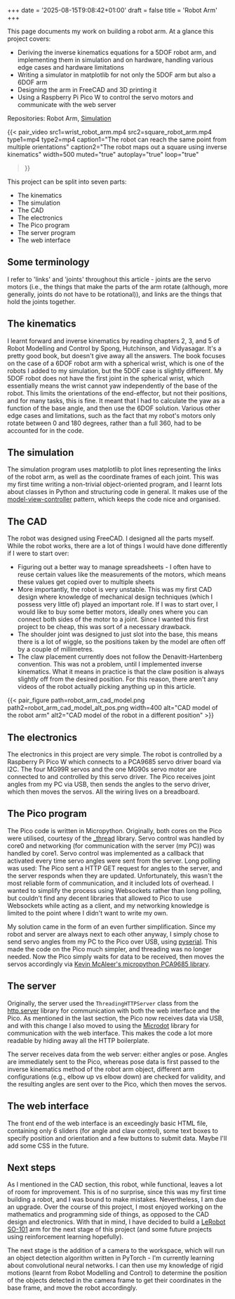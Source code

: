 +++
date = '2025-08-15T9:08:42+01:00'
draft = false
title = 'Robot Arm'
+++

This page documents my work on building a robot arm. At a glance this project covers:
- Deriving the inverse kinematics equations for a 5DOF robot arm, and implementing them in simulation and on hardware, handling various edge cases and hardware limitations
- Writing a simulator in matplotlib for not only the 5DOF arm but also a 6DOF arm
- Designing the arm in FreeCAD and 3D printing it
- Using a Raspberry Pi Pico W to control the servo motors and communicate with the web server

Repositories: Robot Arm, [Simulation](https://github.com/temperancee/robot_arm_kinematics_simulation)

<!-- {{< single_figure path=robot1.jpg width=600 alt="A photo of the robot arm" >}} -->

{{< pair_video
src1=wrist_robot_arm.mp4
src2=square_robot_arm.mp4
type1=mp4
type2=mp4
caption1="The robot can reach the same point from multiple orientations" 
caption2="The robot maps out a square using inverse kinematics"
width=500
muted="true"
autoplay="true"
loop="true"
>}}


This project can be split into seven parts:
- The kinematics
- The simulation
- The CAD
- The electronics
- The Pico program
- The server program
- The web interface

## Some terminology

I refer to 'links' and 'joints' throughout this article - joints are the servo motors (i.e., the things that make the parts of the arm rotate (although, more generally, joints do not have to be rotational)), and links are the things that hold the joints together.

## The kinematics

I learnt forward and inverse kinematics by reading chapters 2, 3, and 5 of Robot Modelling and Control by Spong, Hutchinson, and Vidyasagar. It's a pretty good book, but doesn't give away all the answers. The book focuses on the case of a 6DOF robot arm with a spherical wrist, which is one of the robots I added to my simulation, but the 5DOF case is slightly different. My 5DOF robot does not have the first joint in the spherical wrist, which essentially means the wrist cannot yaw independently of the base of the robot. This limits the orientations of the end-effector, but not their positions, and for many tasks, this is fine. It meant that I had to calculate the yaw as a function of the base angle, and then use the 6DOF solution. Various other edge cases and limitations, such as the fact that my robot's motors only rotate between 0 and 180 degrees, rather than a full 360, had to be accounted for in the code.

## The simulation

The simulation program uses matplotlib to plot lines representing the links of the robot arm, as well as the coordinate frames of each joint. This was my first time writing a non-trivial object-oriented program, and I learnt lots about classes in Python and structuring code in general. It makes use of the [model-view-controller](https://en.wikipedia.org/wiki/Model–view–controller) pattern, which keeps the code nice and organised.

## The CAD

The robot was designed using FreeCAD. I designed all the parts myself. While the robot works, there are a lot of things I would have done differently if I were to start over:
- Figuring out a better way to manage spreadsheets - I often have to reuse certain values like the measurements of the motors, which means these values get copied over to multiple sheets
- More importantly, the robot is very unstable. This was my first CAD design where knowledge of mechanical design techniques (which I possess very little of) played an important role. If I was to start over, I would like to buy some better motors, ideally ones where you can connect both sides of the motor to a joint. Since I wanted this first project to be cheap, this was sort of a necessary drawback.
- The shoulder joint was designed to just slot into the base, this means there is a lot of wiggle, so the positions taken by the model are often off by a couple of millimetres.
- The claw placement currently does not follow the Denavitt-Hartenberg convention. This was not a problem, until I implemented inverse kinematics. What it means in practice is that the claw position is always slightly off from the desired position. For this reason, there aren't any videos of the robot actually picking anything up in this article.

{{< pair_figure path=robot_arm_cad_model.png path2=robot_arm_cad_model_alt_pos.png width=400 alt="CAD model of the robot arm" alt2="CAD model of the robot in a different position" >}}


## The electronics 

The electronics in this project are very simple. The robot is controlled by a Raspberry Pi Pico W which connects to a PCA9685 servo driver board via I2C. The four MG99R servos and the one MG90s servo motor are connected to and controlled by this servo driver. The Pico receives joint angles from my PC via USB, then sends the angles to the servo driver, which then moves the servos. All the wiring lives on a breadboard.

## The Pico program

The Pico code is written in Micropython. Originally, both cores on the Pico were utilised, courtesy of the [_thread](https://docs.micropython.org/en/latest/library/_thread.html) library. Servo control was handled by core0 and networking (for communication with the server (my PC)) was handled by core1. Servo control was implemented as a callback that activated every time servo angles were sent from the server. Long polling was used: The Pico sent a HTTP GET request for angles to the server, and the server responds when they are updated. Unfortunately, this wasn't the most reliable form of communication, and it included lots of overhead. I wanted to simplify the process using Websockets rather than long polling, but couldn't find any decent libraries that allowed to Pico to use Websockets while acting as a client, and my networking knowledge is limited to the point where I didn't want to write my own. 

My solution came in the form of an even further simplification. Since my robot and server are always next to each other anyway, I simply chose to send servo angles from my PC to the Pico over USB, using [pyserial](https://pythonhosted.org/pyserial/). This made the code on the Pico much simpler, and threading was no longer needed. Now the Pico simply waits for data to be received, then moves the servos accordingly via [Kevin McAleer's micropython PCA9685 library](https://github.com/kevinmcaleer/pca9685_for_pico).

## The server

Originally, the server used the `ThreadingHTTPServer` class from the [http.server](https://docs.python.org/3/library/http.server.html) library for communication with both the web interface and the Pico. As mentioned in the last section, the Pico now receives data via USB, and with this change I also moved to using the [Microdot](https://microdot.readthedocs.io/en/latest/) library for communication with the web interface. This makes the code a lot more readable by hiding away all the HTTP boilerplate. 

The server receives data from the web server: either angles or pose. Angles are immediately sent to the Pico, whereas pose data is first passed to the inverse kinematics method of the robot arm object, different arm configurations (e.g., elbow up vs elbow down) are checked for validity, and the resulting angles are sent over to the Pico, which then moves the servos.

## The web interface

The front end of the web interface is an exceedingly basic HTML file, containing only 6 sliders (for angle and claw control), some text boxes to specify position and orientation and a few buttons to submit data. Maybe I'll add some CSS in the future.

## Next steps

As I mentioned in the CAD section, this robot, while functional, leaves a lot of room for improvement. This is of no surprise, since this was my first time building a robot, and I was bound to make mistakes. Nevertheless, I am due an upgrade. Over the course of this project, I most enjoyed working on the mathematics and programming side of things, as opposed to the CAD design and electronics. With that in mind, I have decided to build a [LeRobot SO-101](https://huggingface.co/docs/lerobot/so101) arm for the next stage of this project (and some future projects using reinforcement learning hopefully). 

The next stage is the addition of a camera to the workspace, which will run an object detection algorithm written in PyTorch - I'm currently learning about convolutional neural networks. I can then use my knowledge of rigid motions (learnt from Robot Modelling and Control) to determine the position of the objects detected in the camera frame to get their coordinates in the base frame, and move the robot accordingly.
